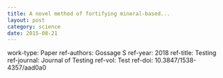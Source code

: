 ```yaml
---
title: A novel method of fortifying mineral-based...
layout: post
category: science
date: 2015-08-21
---
```


work-type: Paper
ref-authors: Gossage S
ref-year: 2018
ref-title: Testing
ref-journal: Journal of Testing
ref-vol: Test
ref-doi: 10.3847/1538-4357/aad0a0
